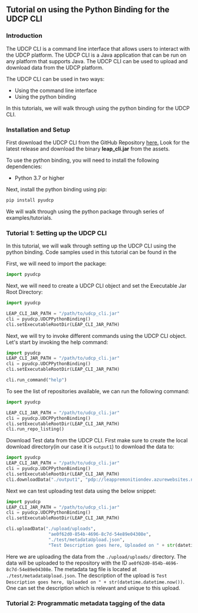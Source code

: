 ## Tutorial on using the Python Binding for the UDCP CLI

### Introduction
The UDCP CLI is a command line interface that allows users to interact with the UDCP platform.
The UDCP CLI is a Java application that can be run on any platform that supports Java.
The UDCP CLI can be used to upload and download data from the UDCP platform.

The UDCP CLI can be used in two ways:
- Using the command line interface
- Using the python binding

In this tutorials, we will walk through using the python binding for the UDCP CLI.


### Installation and Setup
First download the UDCP CLI from the GitHub Repository [here.](https://github.com/enigmasys/enigma/releases)
Look for the latest release and download the binary **leap_cli.jar** from the assets.

To use the python binding, you will need to install the following dependencies:
- Python 3.7 or higher

Next, install the python binding using pip:
```bash
pip install pyudcp
```

We will walk through using the python package through series of examples/tutorials.

### Tutorial 1: Setting up the UDCP CLI
In this tutorial, we will walk through setting up the UDCP CLI using the python binding.
Code samples used in this tutorial can be found in the 

First, we will need to import the package:
```python
import pyudcp
```

Next, we will need to create a UDCP CLI object and set the Executable Jar Root Directory:


```python
import pyudcp

LEAP_CLI_JAR_PATH = "/path/to/udcp_cli.jar"
cli = pyudcp.UDCPPythonBinding()
cli.setExecutableRootDir(LEAP_CLI_JAR_PATH)

```

Next, we will try to invoke different commands using the UDCP CLI object.
Let's start by invoking the help command:

```python
import pyudcp
LEAP_CLI_JAR_PATH = "/path/to/udcp_cli.jar"
cli = pyudcp.UDCPPythonBinding()
cli.setExecutableRootDir(LEAP_CLI_JAR_PATH)

cli.run_command("help")
```

To see the list of repositories available, we can run the following command:

```python
import pyudcp

LEAP_CLI_JAR_PATH = "/path/to/udcp_cli.jar"
cli = pyudcp.UDCPPythonBinding()
cli.setExecutableRootDir(LEAP_CLI_JAR_PATH)
cli.run_repo_listing()
```

Download Test data from the UDCP CLI. First make sure to create the local download directory(in our case it is `output1`) to download the data to:

```python
import pyudcp
LEAP_CLI_JAR_PATH = "/path/to/udcp_cli.jar"
cli = pyudcp.UDCPPythonBinding()
cli.setExecutableRootDir(LEAP_CLI_JAR_PATH)
cli.downloadData("./output1", "pdp://leappremonitiondev.azurewebsites.net/sandbox_dfv1/e0de6a4a-5257-4f2c-b3ce-470e3299fc4a/12/0")
```


Next we can test uploading test data using the below snippet:

```python
import pyudcp
LEAP_CLI_JAR_PATH = "/path/to/udcp_cli.jar"
cli = pyudcp.UDCPPythonBinding()
cli.setExecutableRootDir(LEAP_CLI_JAR_PATH)

cli.uploadData("./upload/uploads",
                "ae0f62d0-854b-4696-8c7d-54e89e04308e",
                "./test/metadataUpload.json",
                "Test Description goes here, Uploaded on " + str(datetime.datetime.now()))
```
Here we are uploading the data from the `./upload/uploads/` directory. 
The data will be uploaded to the repository with the ID `ae0f62d0-854b-4696-8c7d-54e89e04308e`.
The metadata tag file is located at `./test/metadataUpload.json`.
The description of the upload is `Test Description goes here, Uploaded on " + str(datetime.datetime.now())`. 
One can set the description which is relevant and unique to this upload.


### Tutorial 2: Programmatic metadata tagging of the data










